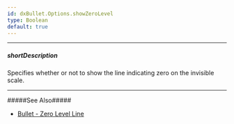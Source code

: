 ```yaml
---
id: dxBullet.Options.showZeroLevel
type: Boolean
default: true
---
```

---
##### shortDescription
Specifies whether or not to show the line indicating zero on the invisible scale.

---
#####See Also#####
- [Bullet - Zero Level Line](/concepts/05%20Widgets/Bullet/10%20Visual%20Elements/30%20Zero%20Level%20Line.md '/Documentation/Guide/UI_Components/Bullet/Visual_Elements/#Zero_Level_Line')